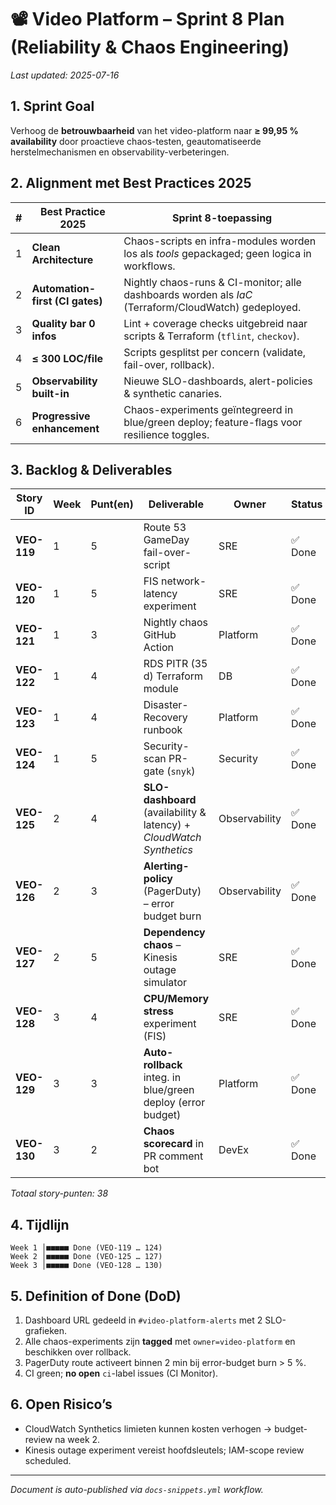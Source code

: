 # 📽️ Video Platform – Sprint 8 Plan (Reliability & Chaos Engineering)

_Last updated: 2025-07-16_

## 1. Sprint Goal
Verhoog de **betrouwbaarheid** van het video-platform naar **≥ 99,95 % availability** door proactieve chaos-testen, geautomatiseerde herstelmechanismen en observability-verbeteringen.

## 2. Alignment met Best Practices 2025
| # | Best Practice 2025 | Sprint 8-toepassing |
|---|--------------------|---------------------|
| 1 | **Clean Architecture** | Chaos-scripts en infra-modules worden los als _tools_ gepackaged; geen logica in workflows. |
| 2 | **Automation-first (CI gates)** | Nightly chaos-runs & CI-monitor; alle dashboards worden als _IaC_ (Terraform/CloudWatch) gedeployed. |
| 3 | **Quality bar 0 infos** | Lint + coverage checks uitgebreid naar scripts & Terraform (`tflint`, `checkov`). |
| 4 | **≤ 300 LOC/file** | Scripts gesplitst per concern (validate, fail-over, rollback). |
| 5 | **Observability built-in** | Nieuwe SLO-dashboards, alert-policies & synthetic canaries. |
| 6 | **Progressive enhancement** | Chaos-experiments geïntegreerd in blue/green deploy; feature-flags voor resilience toggles. |

## 3. Backlog & Deliverables
| Story ID | Week | Punt(en) | Deliverable | Owner | Status |
|----------|------|----------|-------------|--------|--------|
| **VEO-119** | 1 | 5 | Route 53 GameDay fail-over-script | SRE | ✅ Done |
| **VEO-120** | 1 | 5 | FIS network-latency experiment | SRE | ✅ Done |
| **VEO-121** | 1 | 3 | Nightly chaos GitHub Action | Platform | ✅ Done |
| **VEO-122** | 1 | 4 | RDS PITR (35 d) Terraform module | DB | ✅ Done |
| **VEO-123** | 1 | 4 | Disaster-Recovery runbook | Platform | ✅ Done |
| **VEO-124** | 1 | 5 | Security-scan PR-gate (`snyk`) | Security | ✅ Done |
| **VEO-125** | 2 | 4 | **SLO-dashboard** (availability & latency) + _CloudWatch Synthetics_ | Observability | ✅ Done |
| **VEO-126** | 2 | 3 | **Alerting-policy** (PagerDuty) – error budget burn | Observability | ✅ Done |
| **VEO-127** | 2 | 5 | **Dependency chaos** – Kinesis outage simulator | SRE | ✅ Done |
| **VEO-128** | 3 | 4 | **CPU/Memory stress** experiment (FIS) | SRE | ✅ Done |
| **VEO-129** | 3 | 3 | **Auto-rollback** integ. in blue/green deploy (error budget) | Platform | ✅ Done |
| **VEO-130** | 3 | 2 | **Chaos scorecard** in PR comment bot | DevEx | ✅ Done |

_Totaal story-punten: 38_

## 4. Tijdlijn
```
Week 1 │■■■■■ Done (VEO-119 … 124)
Week 2 │■■■■■ Done (VEO-125 … 127)
Week 3 │■■■■■ Done (VEO-128 … 130)
```

## 5. Definition of Done (DoD)
1. Dashboard URL gedeeld in `#video-platform-alerts` met 2 SLO-grafieken.
2. Alle chaos-experiments zijn **tagged** met `owner=video-platform` en beschikken over rollback.
3. PagerDuty route activeert binnen 2 min bij error-budget burn > 5 %.
4. CI green; **no open** `ci`-label issues (CI Monitor).

## 6. Open Risico’s
* CloudWatch Synthetics limieten kunnen kosten verhogen → budget-review na week 2.
* Kinesis outage experiment vereist hoofdsleutels; IAM-scope review scheduled.

---
_Document is auto-published via `docs-snippets.yml` workflow._